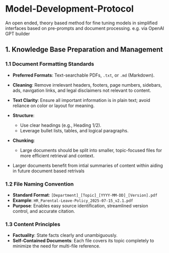 # Model-Development-Protocol
An open ended, theory based method for fine tuning models in simplified interfaces based on pre-prompts and document processing. e.g. via OpenAI GPT builder 



## 1. Knowledge Base Preparation and Management

### 1.1 Document Formatting Standards
- **Preferred Formats**: Text-searchable PDFs, `.txt`, or `.md` (Markdown).
- **Cleaning**: Remove irrelevant headers, footers, page numbers, sidebars, ads, navigation links, and legal disclaimers not relevant to content.
- **Text Clarity**: Ensure all important information is in plain text; avoid reliance on color or layout for meaning.
- **Structure**:
  - Use clear headings (e.g., Heading 1/2).
  - Leverage bullet lists, tables, and logical paragraphs.
- **Chunking**:
  - Large documents should be split into smaller, topic-focused files for more efficient retrieval and context.
 
- Larger documents benefit from intial summaries of content within aiding in future document based retrivals

### 1.2 File Naming Convention
- **Standard Format**: `[Department]_[Topic]_[YYYY-MM-DD]_[Version].pdf`
- **Example**: `HR_Parental-Leave-Policy_2025-07-15_v2.1.pdf`
- **Purpose**: Enables easy source identification, streamlined version control, and accurate citation.

### 1.3 Content Principles
- **Factuality**: State facts clearly and unambiguously.
- **Self-Contained Documents**: Each file covers its topic completely to minimize the need for multi-file reference.

